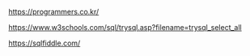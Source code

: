 https://programmers.co.kr/

https://www.w3schools.com/sql/trysql.asp?filename=trysql_select_all

https://sqlfiddle.com/
